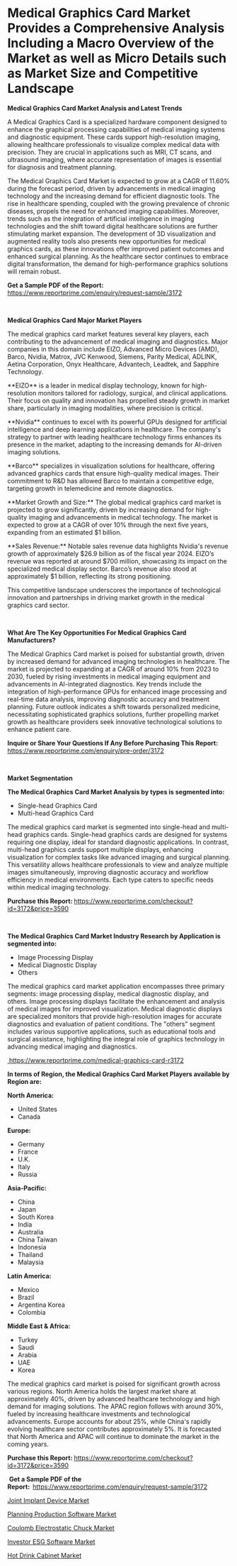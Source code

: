 <p><h1>Medical Graphics Card Market Provides a Comprehensive Analysis Including a Macro Overview of the Market as well as Micro Details such as Market Size and Competitive Landscape</h1></p><p><strong>Medical Graphics Card Market Analysis and Latest Trends</strong></p>
<p><p>A Medical Graphics Card is a specialized hardware component designed to enhance the graphical processing capabilities of medical imaging systems and diagnostic equipment. These cards support high-resolution imaging, allowing healthcare professionals to visualize complex medical data with precision. They are crucial in applications such as MRI, CT scans, and ultrasound imaging, where accurate representation of images is essential for diagnosis and treatment planning.</p><p>The Medical Graphics Card Market is expected to grow at a CAGR of 11.60% during the forecast period, driven by advancements in medical imaging technology and the increasing demand for efficient diagnostic tools. The rise in healthcare spending, coupled with the growing prevalence of chronic diseases, propels the need for enhanced imaging capabilities. Moreover, trends such as the integration of artificial intelligence in imaging technologies and the shift toward digital healthcare solutions are further stimulating market expansion. The development of 3D visualization and augmented reality tools also presents new opportunities for medical graphics cards, as these innovations offer improved patient outcomes and enhanced surgical planning. As the healthcare sector continues to embrace digital transformation, the demand for high-performance graphics solutions will remain robust.</p></p>
<p><strong>Get a Sample PDF of the Report:&nbsp;</strong> <a href="https://www.reportprime.com/enquiry/request-sample/3172">https://www.reportprime.com/enquiry/request-sample/3172</a></p>
<p>&nbsp;</p>
<p><strong>Medical Graphics Card Major Market Players</strong></p>
<p><p>The medical graphics card market features several key players, each contributing to the advancement of medical imaging and diagnostics. Major companies in this domain include EIZO, Advanced Micro Devices (AMD), Barco, Nvidia, Matrox, JVC Kenwood, Siemens, Parity Medical, ADLINK, Aetina Corporation, Onyx Healthcare, Advantech, Leadtek, and Sapphire Technology.</p><p>**EIZO** is a leader in medical display technology, known for high-resolution monitors tailored for radiology, surgical, and clinical applications. Their focus on quality and innovation has propelled steady growth in market share, particularly in imaging modalities, where precision is critical.</p><p>**Nvidia** continues to excel with its powerful GPUs designed for artificial intelligence and deep learning applications in healthcare. The company's strategy to partner with leading healthcare technology firms enhances its presence in the market, adapting to the increasing demands for AI-driven imaging solutions.</p><p>**Barco** specializes in visualization solutions for healthcare, offering advanced graphics cards that ensure high-quality medical images. Their commitment to R&D has allowed Barco to maintain a competitive edge, targeting growth in telemedicine and remote diagnostics.</p><p>**Market Growth and Size:** The global medical graphics card market is projected to grow significantly, driven by increasing demand for high-quality imaging and advancements in medical technology. The market is expected to grow at a CAGR of over 10% through the next five years, expanding from an estimated $1 billion.</p><p>**Sales Revenue:** Notable sales revenue data highlights Nvidia's revenue growth of approximately $26.9 billion as of the fiscal year 2024. EIZO’s revenue was reported at around $700 million, showcasing its impact on the specialized medical display sector. Barco’s revenue also stood at approximately $1 billion, reflecting its strong positioning.</p><p>This competitive landscape underscores the importance of technological innovation and partnerships in driving market growth in the medical graphics card sector.</p></p>
<p>&nbsp;</p>
<p><strong>What Are The Key Opportunities For Medical Graphics Card Manufacturers?</strong></p>
<p><p>The Medical Graphics Card market is poised for substantial growth, driven by increased demand for advanced imaging technologies in healthcare. The market is projected to expanding at a CAGR of around 10% from 2023 to 2030, fueled by rising investments in medical imaging equipment and advancements in AI-integrated diagnostics. Key trends include the integration of high-performance GPUs for enhanced image processing and real-time data analysis, improving diagnostic accuracy and treatment planning. Future outlook indicates a shift towards personalized medicine, necessitating sophisticated graphics solutions, further propelling market growth as healthcare providers seek innovative technological solutions to enhance patient care.</p></p>
<p><strong>Inquire or Share Your Questions If Any Before Purchasing This Report:</strong> <a href="https://www.reportprime.com/enquiry/pre-order/3172">https://www.reportprime.com/enquiry/pre-order/3172</a></p>
<p>&nbsp;</p>
<p><strong>Market Segmentation</strong></p>
<p><strong>The Medical Graphics Card Market Analysis by types is segmented into:</strong></p>
<p><ul><li>Single-head Graphics Card</li><li>Multi-head Graphics Card</li></ul></p>
<p><p>The medical graphics card market is segmented into single-head and multi-head graphics cards. Single-head graphics cards are designed for systems requiring one display, ideal for standard diagnostic applications. In contrast, multi-head graphics cards support multiple displays, enhancing visualization for complex tasks like advanced imaging and surgical planning. This versatility allows healthcare professionals to view and analyze multiple images simultaneously, improving diagnostic accuracy and workflow efficiency in medical environments. Each type caters to specific needs within medical imaging technology.</p></p>
<p><strong>Purchase this Report:&nbsp;</strong><a href="https://www.reportprime.com/checkout?id=3172&price=3590">https://www.reportprime.com/checkout?id=3172&price=3590</a></p>
<p>&nbsp;</p>
<p><strong>The Medical Graphics Card Market Industry Research by Application is segmented into:</strong></p>
<p><ul><li>Image Processing Display</li><li>Medical Diagnostic Display</li><li>Others</li></ul></p>
<p><p>The medical graphics card market application encompasses three primary segments: image processing display, medical diagnostic display, and others. Image processing displays facilitate the enhancement and analysis of medical images for improved visualization. Medical diagnostic displays are specialized monitors that provide high-resolution images for accurate diagnostics and evaluation of patient conditions. The "others" segment includes various supportive applications, such as educational tools and surgical assistance, highlighting the integral role of graphics technology in advancing medical imaging and diagnostics.</p></p>
<p><a href="https://www.reportprime.com/medical-graphics-card-r3172">&nbsp;https://www.reportprime.com/medical-graphics-card-r3172</a></p>
<p><strong>In terms of Region, the Medical Graphics Card Market Players available by Region are:</strong></p>
<p>
    <p> <strong> North America: </strong>
        <ul>
            <li>United States</li>
            <li>Canada</li>
        </ul>
        </p> 
    <p> <strong> Europe: </strong>
        <ul>
            <li>Germany</li>
            <li>France</li>
            <li>U.K.</li>
            <li>Italy</li>
            <li>Russia</li>
        </ul>
        </p> 
    <p> <strong> Asia-Pacific: </strong>
        <ul>
            <li>China</li>
            <li>Japan</li>
            <li>South Korea</li>
            <li>India</li>
            <li>Australia</li>
            <li>China Taiwan</li>
            <li>Indonesia</li>
            <li>Thailand</li>
            <li>Malaysia</li>
        </ul>
        </p> 
    <p> <strong> Latin America: </strong>
        <ul>
            <li>Mexico</li>
            <li>Brazil</li>
            <li>Argentina Korea</li>
            <li>Colombia</li>
        </ul>
        </p> 
    <p> <strong> Middle East & Africa: </strong>
        <ul>
            <li>Turkey</li>
            <li>Saudi</li>
            <li>Arabia</li>
            <li>UAE</li>
            <li>Korea</li>
        </ul>
    </p>
    </p>
<p><p>The medical graphics card market is poised for significant growth across various regions. North America holds the largest market share at approximately 40%, driven by advanced healthcare technology and high demand for imaging solutions. The APAC region follows with around 30%, fueled by increasing healthcare investments and technological advancements. Europe accounts for about 25%, while China's rapidly evolving healthcare sector contributes approximately 5%. It is forecasted that North America and APAC will continue to dominate the market in the coming years.</p></p>
<p><strong>Purchase this Report: </strong><a href="https://www.reportprime.com/checkout?id=3172&price=3590">https://www.reportprime.com/checkout?id=3172&price=3590</a></p>
<p>&nbsp;<strong>Get a Sample PDF of the Report:&nbsp;&nbsp;</strong><a href="https://www.reportprime.com/enquiry/request-sample/3172">https://www.reportprime.com/enquiry/request-sample/3172</a></p>
<p><strong></strong></p>
<p><p><a href="https://issuu.com/reportprime-2/docs/joint-implant-device-market-size-20_3251ccaccde128">Joint Implant Device Market</a></p><p><a href="https://www.linkedin.com/pulse/planning-production-software-market-growth-segmentation-vxuae?trackingId=cl2M7FoXS7KPqB5bzhSvDg%3D%3D">Planning Production Software Market</a></p><p><a href="https://github.com/AshikRahman665/Market-Research-Report-List-1/blob/main/coulomb-electrostatic-chuck-market.md">Coulomb Electrostatic Chuck Market</a></p><p><a href="https://www.linkedin.com/pulse/why-should-you-invest-investor-esg-software-market-trends-leading-mr8je?trackingId=d9%2Fv3IoGQt6GZ0e7aM528Q%3D%3D">Investor ESG Software Market</a></p><p><a href="https://issuu.com/reportprime-2/docs/hot-drink-cabinet-market-size-2030._5bd049183208ab">Hot Drink Cabinet Market</a></p></p>